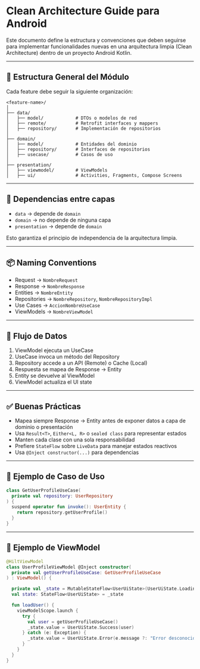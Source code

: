 # Clean Architecture Guide para Android

Este documento define la estructura y convenciones que deben seguirse para implementar funcionalidades nuevas en una arquitectura limpia (Clean Architecture) dentro de un proyecto Android Kotlin.

---

## 🧱 Estructura General del Módulo

Cada feature debe seguir la siguiente organización:

```
<feature-name>/
│
├── data/
│   ├── model/            # DTOs o modelos de red
│   ├── remote/           # Retrofit interfaces y mappers
│   ├── repository/       # Implementación de repositorios
│
├── domain/
│   ├── model/            # Entidades del dominio
│   ├── repository/       # Interfaces de repositorios
│   ├── usecase/          # Casos de uso
│
├── presentation/
│   ├── viewmodel/        # ViewModels
│   ├── ui/               # Activities, Fragments, Compose Screens
```

---

## 🧩 Dependencias entre capas

- `data` → depende de `domain`
- `domain` → no depende de ninguna capa
- `presentation` → depende de `domain`

Esto garantiza el principio de independencia de la arquitectura limpia.

---

## 📦 Naming Conventions

- Request → `NombreRequest`
- Response → `NombreResponse`
- Entities → `NombreEntity`
- Repositories → `NombreRepository`, `NombreRepositoryImpl`
- Use Cases → `AccionNombreUseCase`
- ViewModels → `NombreViewModel`

---

## 🔄 Flujo de Datos

1. ViewModel ejecuta un UseCase
2. UseCase invoca un método del Repository
3. Repository accede a un API (Remote) o Cache (Local)
4. Respuesta se mapea de Response → Entity
5. Entity se devuelve al ViewModel
6. ViewModel actualiza el UI state

---

## ✅ Buenas Prácticas

- Mapea siempre Response → Entity antes de exponer datos a capa de dominio o presentación
- Usa `Result<T>`, `Either<L, R>` o `sealed class` para representar estados
- Manten cada clase con una sola responsabilidad
- Prefiere `StateFlow` sobre `LiveData` para manejar estados reactivos
- Usa `@Inject constructor(...)` para dependencias

---

## 📄 Ejemplo de Caso de Uso

```kotlin
class GetUserProfileUseCase(
  private val repository: UserRepository
) {
  suspend operator fun invoke(): UserEntity {
    return repository.getUserProfile()
  }
}
```

---

## 📄 Ejemplo de ViewModel

```kotlin
@HiltViewModel
class UserProfileViewModel @Inject constructor(
  private val getUserProfileUseCase: GetUserProfileUseCase
) : ViewModel() {

  private val _state = MutableStateFlow<UserUiState>(UserUiState.Loading)
  val state: StateFlow<UserUiState> = _state

  fun loadUser() {
    viewModelScope.launch {
      try {
        val user = getUserProfileUseCase()
        _state.value = UserUiState.Success(user)
      } catch (e: Exception) {
        _state.value = UserUiState.Error(e.message ?: "Error desconocido")
      }
    }
  }
}